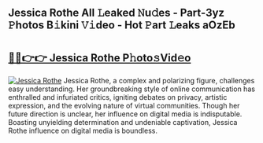 ## Jessica Rothe All 𝙻eaked 𝙽u𝚍es - Part-3yz 𝙿hotos B𝚒kini 𝚅𝚒deo - Hot 𝙿art 𝙻eaks aOzEb

# <h2><a href="http://ld3atcr.urlbe.top/?page=Jessica+Rothe">🔗🔗👉👉 Jessica Rothe P𝚑oto𝚜Vid𝚎o</a></h2>

[![Jessica Rothe](https://i.imgur.com/eBuTRDB.gif)](http://ld3atcr.urlbe.top/?page=Jessica+Rothe)
Jessica Rothe, a complex and polarizing figure, challenges easy understanding. Her groundbreaking style of online communication has enthralled and infuriated critics, igniting debates on privacy, artistic expression, and the evolving nature of virtual communities. Though her future direction is unclear, her influence on digital media is indisputable. Boasting unyielding determination and undeniable captivation, Jessica Rothe influence on digital media is boundless.
